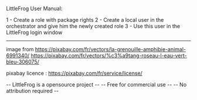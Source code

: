 LittleFrog User Manual:

1 - Create a role with package rights
2 - Create a local user in the orchestrator and give him the newly created role
3 - Use this user in the LittleFrog login window


_________________


image from 
https://pixabay.com/fr/vectors/la-grenouille-amphibie-animal-6991340/
https://pixabay.com/fr/vectors/%c3%a9tang-roseau-l-eau-vert-bleu-306075/

pixabay licence : https://pixabay.com/fr/service/license/


-- LittleFrog is a opensource project --
-- Free for commercial use --
-- No attribution required --
